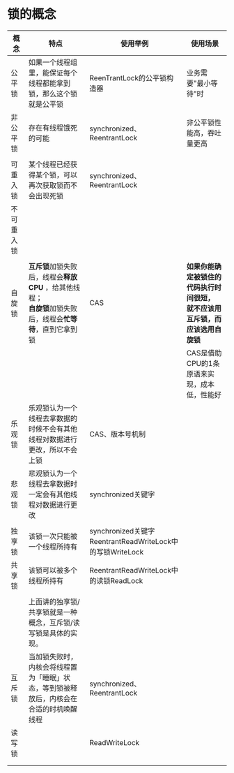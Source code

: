 # 锁的概念



| 概念       | 特点                                                         | 使用举例                                                     | 使用场景                                                     |
| ---------- | ------------------------------------------------------------ | ------------------------------------------------------------ | ------------------------------------------------------------ |
| 公平锁     | 如果一个线程组里，能保证每个线程都能拿到锁，那么这个锁就是公平锁 | ReenTrantLock的公平锁构造器                                  | 业务需要"最小等待"时                                         |
| 非公平锁   | 存在有线程饿死的可能                                         | synchronized、ReentrantLock                                  | 非公平锁性能高，吞吐量更高                                   |
|            |                                                              |                                                              |                                                              |
| 可重入锁   | 某个线程已经获得某个锁，可以再次获取锁而不会出现死锁         | synchronized、ReentrantLock                                  |                                                              |
| 不可重入锁 |                                                              |                                                              |                                                              |
|            |                                                              |                                                              |                                                              |
| 自旋锁     | **互斥锁**加锁失败后，线程会**释放 CPU** ，给其他线程； <br>**自旋锁**加锁失败后，线程会**忙等待**，直到它拿到锁 | CAS                                                          | **如果你能确定被锁住的代码执行时间很短，<br>就不应该用互斥锁，而应该选用自旋锁** |
|            |                                                              |                                                              | CAS是借助CPU的1条原语来实现，成本低，性能好                  |
| 乐观锁     | 乐观锁认为一个线程去拿数据的时候不会有其他线程对数据进行更改，所以不会上锁 | CAS、版本号机制                                              |                                                              |
| 悲观锁     | 悲观锁认为一个线程去拿数据时一定会有其他线程对数据进行更改   | synchronized关键字                                           |                                                              |
|            |                                                              |                                                              |                                                              |
| 独享锁     | 该锁一次只能被一个线程所持有                                 | synchronized关键字<br>ReentrantReadWriteLock中的写锁WriteLock |                                                              |
| 共享锁     | 该锁可以被多个线程所持有                                     | ReentrantReadWriteLock中的读锁ReadLock                       |                                                              |
|            |                                                              |                                                              |                                                              |
|            | 上面讲的独享锁/共享锁就是一种概念，互斥锁/读写锁是具体的实现。 |                                                              |                                                              |
| 互斥锁     | 当加锁失败时，内核会将线程置为「睡眠」状态，等到锁被释放后，内核会在合适的时机唤醒线程 | synchronized、ReentrantLock                                  |                                                              |
| 读写锁     |                                                              | ReadWriteLock                                                |                                                              |
|            |                                                              |                                                              |                                                              |
|            |                                                              |                                                              |                                                              |

